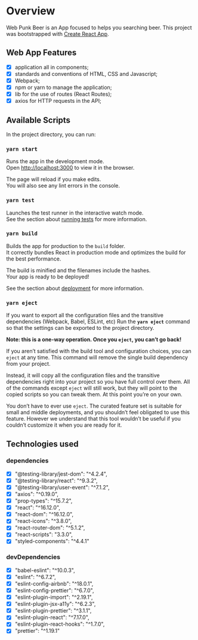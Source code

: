 # Overview

Web Punk Beer is an App focused to helps you searching beer. This project was bootstrapped with [Create React App](https://github.com/facebook/create-react-app).

## Web App Features

- [x] application all in components;
- [x] standards and conventions of HTML, CSS and Javascript;
- [x] Webpack;
- [x] npm or yarn to manage the application;
- [x] lib for the use of routes (React Routes);
- [x] axios for HTTP requests in the API;

## Available Scripts

In the project directory, you can run:

### `yarn start`

Runs the app in the development mode.<br />
Open [http://localhost:3000](http://localhost:3000) to view it in the browser.

The page will reload if you make edits.<br />
You will also see any lint errors in the console.

### `yarn test`

Launches the test runner in the interactive watch mode.<br />
See the section about [running tests](https://facebook.github.io/create-react-app/docs/running-tests) for more information.

### `yarn build`

Builds the app for production to the `build` folder.<br />
It correctly bundles React in production mode and optimizes the build for the best performance.

The build is minified and the filenames include the hashes.<br />
Your app is ready to be deployed!

See the section about [deployment](https://facebook.github.io/create-react-app/docs/deployment) for more information.

### `yarn eject`

If you want to export all the configuration files and the transitive dependencies (Webpack, Babel, ESLint, etc) Run the **`yarn eject`** command so that the settings can be exported to the project directory.

**Note: this is a one-way operation. Once you `eject`, you can’t go back!**

If you aren’t satisfied with the build tool and configuration choices, you can `eject` at any time. This command will remove the single build dependency from your project.

Instead, it will copy all the configuration files and the transitive dependencies right into your project so you have full control over them. All of the commands except `eject` will still work, but they will point to the copied scripts so you can tweak them. At this point you’re on your own.

You don’t have to ever use `eject`. The curated feature set is suitable for small and middle deployments, and you shouldn’t feel obligated to use this feature. However we understand that this tool wouldn’t be useful if you couldn’t customize it when you are ready for it.

## Technologies used

### dependencies

- [x] "@testing-library/jest-dom": "^4.2.4",
- [x] "@testing-library/react": "^9.3.2",
- [x] "@testing-library/user-event": "^7.1.2",
- [x] "axios": "^0.19.0",
- [x] "prop-types": "^15.7.2",
- [x] "react": "^16.12.0",
- [x] "react-dom": "^16.12.0",
- [x] "react-icons": "^3.8.0",
- [x] "react-router-dom": "^5.1.2",
- [x] "react-scripts": "3.3.0",
- [x] "styled-components": "^4.4.1"

### devDependencies

- [x] "babel-eslint": "^10.0.3",
- [x] "eslint": "^6.7.2",
- [x] "eslint-config-airbnb": "^18.0.1",
- [x] "eslint-config-prettier": "^6.7.0",
- [x] "eslint-plugin-import": "^2.19.1",
- [x] "eslint-plugin-jsx-a11y": "^6.2.3",
- [x] "eslint-plugin-prettier": "^3.1.1",
- [x] "eslint-plugin-react": "^7.17.0",
- [x] "eslint-plugin-react-hooks": "^1.7.0",
- [x] "prettier": "^1.19.1"

